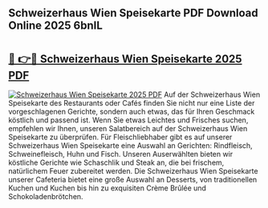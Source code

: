 ## Schweizerhaus Wien Speisekarte PDF Download Online 2025 6bnIL

# <h2><a href="http://gcdxwg.nevu.top/?p=Schweizerhaus+Wien+Speisekarte">🔗 👉🔴 Schweizerhaus Wien Speisekarte 2025 PDF</a></h2>

[![Schweizerhaus Wien Speisekarte 2025 PDF](https://i.imgur.com/dBaPXMq.png)](http://gcdxwg.nevu.top/?p=Schweizerhaus+Wien+Speisekarte)
Auf der Schweizerhaus Wien Speisekarte des Restaurants oder Cafés finden Sie nicht nur eine Liste der vorgeschlagenen Gerichte, sondern auch etwas, das für Ihren Geschmack köstlich und passend ist. Wenn Sie etwas Leichtes und Frisches suchen, empfehlen wir Ihnen, unseren Salatbereich auf der Schweizerhaus Wien Speisekarte zu überprüfen. Für Fleischliebhaber gibt es auf unserer Schweizerhaus Wien Speisekarte eine Auswahl an Gerichten: Rindfleisch, Schweinefleisch, Huhn und Fisch. Unseren Auserwählten bieten wir köstliche Gerichte wie Schaschlik und Steak an, die bei frischem, natürlichem Feuer zubereitet werden. Die Schweizerhaus Wien Speisekarte unserer Cafeteria bietet eine große Auswahl an Desserts, von traditionellen Kuchen und Kuchen bis hin zu exquisiten Crème Brûlée und Schokoladenbrötchen.
